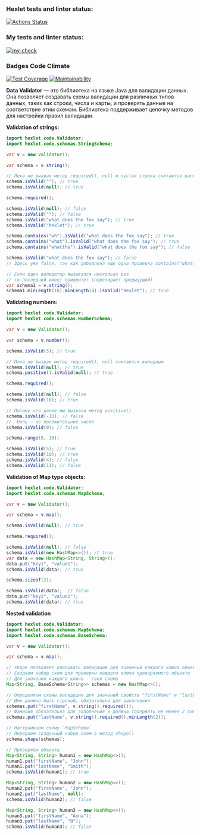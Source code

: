 ### Hexlet tests and linter status:
[![Actions Status](https://github.com/sergeycherkasovv/java-project-78/actions/workflows/hexlet-check.yml/badge.svg)](https://github.com/sergeycherkasovv/java-project-78/actions)
### My tests and linter status:
[![my-check](https://github.com/sergeycherkasovv/java-project-78/actions/workflows/main.yml/badge.svg)](https://github.com/sergeycherkasovv/java-project-78/actions/workflows/main.yml)
### Badges Code Climate
[![Test Coverage](https://api.codeclimate.com/v1/badges/66f1e15728426872fb4e/test_coverage)](https://codeclimate.com/github/sergeycherkasovv/java-project-78/test_coverage)
[![Maintainability](https://api.codeclimate.com/v1/badges/66f1e15728426872fb4e/maintainability)](https://codeclimate.com/github/sergeycherkasovv/java-project-78/maintainability)

**Data Validator** — это библиотека на языке Java для валидации данных. Она позволяет создавать схемы валидации для различных типов данных, таких как строки, числа и карты, и проверять данные на соответствие этим схемам. Библиотека поддерживает цепочку методов для настройки правил валидации.

**Validation of strings:**
```java
import hexlet.code.Validator;
import hexlet.code.schemas.StringSchema;

var v = new Validator();

var schema = v.string();

// Пока не вызван метод required(), null и пустая строка считаются валидным
schema.isValid(""); // true
schema.isValid(null); // true

schema.required();

schema.isValid(null); // false
schema.isValid(""); // false
schema.isValid("what does the fox say"); // true
schema.isValid("hexlet"); // true

schema.contains("wh").isValid("what does the fox say"); // true
schema.contains("what").isValid("what does the fox say"); // true
schema.contains("whatthe").isValid("what does the fox say"); // false

schema.isValid("what does the fox say"); // false
// Здесь уже false, так как добавлена еще одна проверка contains("whatthe")

// Если один валидатор вызывался несколько раз
// то последний имеет приоритет (перетирает предыдущий)
var schema1 = v.string();
schema1.minLength(10).minLength(4).isValid("Hexlet"); // true
```
**Validating numbers:**
```java
import hexlet.code.Validator;
import hexlet.code.schemas.NumberSchema;

var v = new Validator();

var schema = v.number();

schema.isValid(5); // true

// Пока не вызван метод required(), null считается валидным
schema.isValid(null); // true
schema.positive().isValid(null); // true

schema.required();

schema.isValid(null); // false
schema.isValid(10); // true

// Потому что ранее мы вызвали метод positive()
schema.isValid(-10); // false
//  Ноль — не положительное число
schema.isValid(0); // false

schema.range(5, 10);

schema.isValid(5); // true
schema.isValid(10); // true
schema.isValid(4); // false
schema.isValid(11); // false
```
**Validation of Map type objects:**
```java
import hexlet.code.Validator;
import hexlet.code.schemas.MapSchema;

var v = new Validator();

var schema = v.map();

schema.isValid(null); // true

schema.required();

schema.isValid(null); // false
schema.isValid(new HashMap<>()); // true
var data = new HashMap<String, String>();
data.put("key1", "value1");
schema.isValid(data); // true

schema.sizeof(2);

schema.isValid(data);  // false
data.put("key2", "value2");
schema.isValid(data); // true
```
**Nested validation**
```java
import hexlet.code.Validator;
import hexlet.code.schemas.MapSchema;
import hexlet.code.schemas.BaseSchema;

var v = new Validator();

var schema = v.map();

// shape позволяет описывать валидацию для значений каждого ключа объекта Map
// Создаем набор схем для проверки каждого ключа проверяемого объекта
// Для значения каждого ключа - своя схема
Map<String, BaseSchema<String>> schemas = new HashMap<>();

// Определяем схемы валидации для значений свойств "firstName" и "lastName"
// Имя должно быть строкой, обязательно для заполнения
schemas.put("firstName", v.string().required());
// Фамилия обязательна для заполнения и должна содержать не менее 2 символов
schemas.put("lastName", v.string().required().minLength(2));

// Настраиваем схему `MapSchema`
// Передаем созданный набор схем в метод shape()
schema.shape(schemas);

// Проверяем объекты
Map<String, String> human1 = new HashMap<>();
human1.put("firstName", "John");
human1.put("lastName", "Smith");
schema.isValid(human1); // true

Map<String, String> human2 = new HashMap<>();
human2.put("firstName", "John");
human2.put("lastName", null);
schema.isValid(human2); // false

Map<String, String> human3 = new HashMap<>();
human3.put("firstName", "Anna");
human3.put("lastName", "B");
schema.isValid(human3); // false
```
